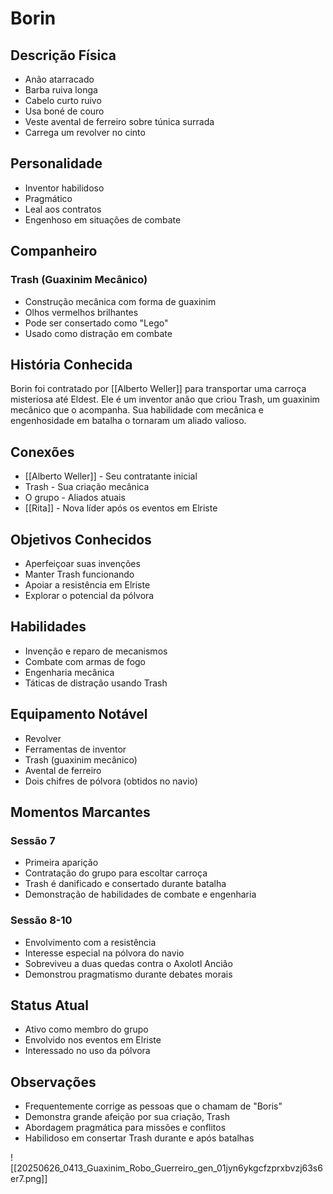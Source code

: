 # Borin

## Descrição Física
- Anão atarracado
- Barba ruiva longa
- Cabelo curto ruivo
- Usa boné de couro
- Veste avental de ferreiro sobre túnica surrada
- Carrega um revolver no cinto

## Personalidade
- Inventor habilidoso
- Pragmático
- Leal aos contratos
- Engenhoso em situações de combate

## Companheiro
### Trash (Guaxinim Mecânico)
- Construção mecânica com forma de guaxinim
- Olhos vermelhos brilhantes
- Pode ser consertado como "Lego"
- Usado como distração em combate

## História Conhecida
Borin foi contratado por [[Alberto Weller]] para transportar uma carroça misteriosa até Eldest. Ele é um inventor anão que criou Trash, um guaxinim mecânico que o acompanha. Sua habilidade com mecânica e engenhosidade em batalha o tornaram um aliado valioso.

## Conexões
- [[Alberto Weller]] - Seu contratante inicial
- Trash - Sua criação mecânica
- O grupo - Aliados atuais
- [[Rita]] - Nova líder após os eventos em Elriste

## Objetivos Conhecidos
- Aperfeiçoar suas invenções
- Manter Trash funcionando
- Apoiar a resistência em Elriste
- Explorar o potencial da pólvora

## Habilidades
- Invenção e reparo de mecanismos
- Combate com armas de fogo
- Engenharia mecânica
- Táticas de distração usando Trash

## Equipamento Notável
- Revolver
- Ferramentas de inventor
- Trash (guaxinim mecânico)
- Avental de ferreiro
- Dois chifres de pólvora (obtidos no navio)

## Momentos Marcantes
### Sessão 7
- Primeira aparição
- Contratação do grupo para escoltar carroça
- Trash é danificado e consertado durante batalha
- Demonstração de habilidades de combate e engenharia

### Sessão 8-10
- Envolvimento com a resistência
- Interesse especial na pólvora do navio
- Sobreviveu a duas quedas contra o Axolotl Ancião
- Demonstrou pragmatismo durante debates morais

## Status Atual
- Ativo como membro do grupo
- Envolvido nos eventos em Elriste
- Interessado no uso da pólvora

## Observações
- Frequentemente corrige as pessoas que o chamam de "Boris"
- Demonstra grande afeição por sua criação, Trash
- Abordagem pragmática para missões e conflitos
- Habilidoso em consertar Trash durante e após batalhas

![[20250626_0413_Guaxinim_Robo_Guerreiro_gen_01jyn6ykgcfzprxbvzj63s6er7.png]] 